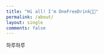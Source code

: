 ```yaml
---
title: "Hi all! I'm OneFreeDrink👋🏻"
permalink: /about/
layout: single
comments: false
---
```


하루하루

